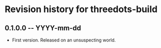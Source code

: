 # Revision history for threedots-build

## 0.1.0.0 -- YYYY-mm-dd

* First version. Released on an unsuspecting world.
